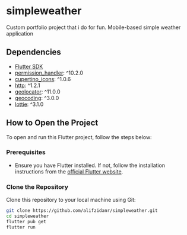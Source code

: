 # simpleweather

Custom portfolio project that i do for fun.
Mobile-based simple weather application

## Dependencies
- [Flutter SDK](https://flutter.dev/)
- [permission_handler](https://pub.dev/packages/permission_handler): ^10.2.0
- [cupertino_icons](https://pub.dev/packages/cupertino_icons): ^1.0.6
- [http](https://pub.dev/packages/http): ^1.2.1
- [geolocator](https://pub.dev/packages/geolocator): ^11.0.0
- [geocoding](https://pub.dev/packages/geocoding): ^3.0.0
- [lottie](https://pub.dev/packages/lottie): ^3.1.0

## How to Open the Project
To open and run this Flutter project, follow the steps below:
### Prerequisites
- Ensure you have Flutter installed. If not, follow the installation instructions from the [official Flutter website](https://flutter.dev/docs/get-started/install).

### Clone the Repository
Clone this repository to your local machine using Git:
```sh
git clone https://github.com/alifzidanr/simpleweather.git
cd simpleweather
flutter pub get
flutter run


